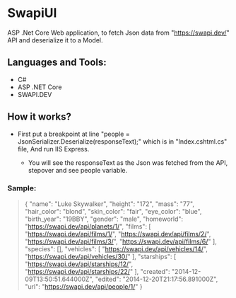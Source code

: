 # SwapiUI
ASP .Net Core Web application, to fetch Json data from "https://swapi.dev/" API and deserialize it to a Model.

## Languages and Tools:
- C#
- ASP .NET Core
- SWAPI.DEV

## How it works?
- First put a breakpoint at line "people = JsonSerializer.Deserialize<PeopleModel>(responseText);" which is in "Index.cshtml.cs" file, And run IIS Express.
  - You will see the responseText as the Json was fetched from the API, stepover and see people variable.
  
### Sample:
> {
	"name": "Luke Skywalker",
	"height": "172",
	"mass": "77",
	"hair_color": "blond",
	"skin_color": "fair",
	"eye_color": "blue",
	"birth_year": "19BBY",
	"gender": "male",
	"homeworld": "https://swapi.dev/api/planets/1/",
	"films": [
		"https://swapi.dev/api/films/1/",
		"https://swapi.dev/api/films/2/",
		"https://swapi.dev/api/films/3/",
		"https://swapi.dev/api/films/6/"
	],
	"species": [],
	"vehicles": [
		"https://swapi.dev/api/vehicles/14/",
		"https://swapi.dev/api/vehicles/30/"
	],
	"starships": [
		"https://swapi.dev/api/starships/12/",
		"https://swapi.dev/api/starships/22/"
	],
	"created": "2014-12-09T13:50:51.644000Z",
	"edited": "2014-12-20T21:17:56.891000Z",
	"url": "https://swapi.dev/api/people/1/"
}
